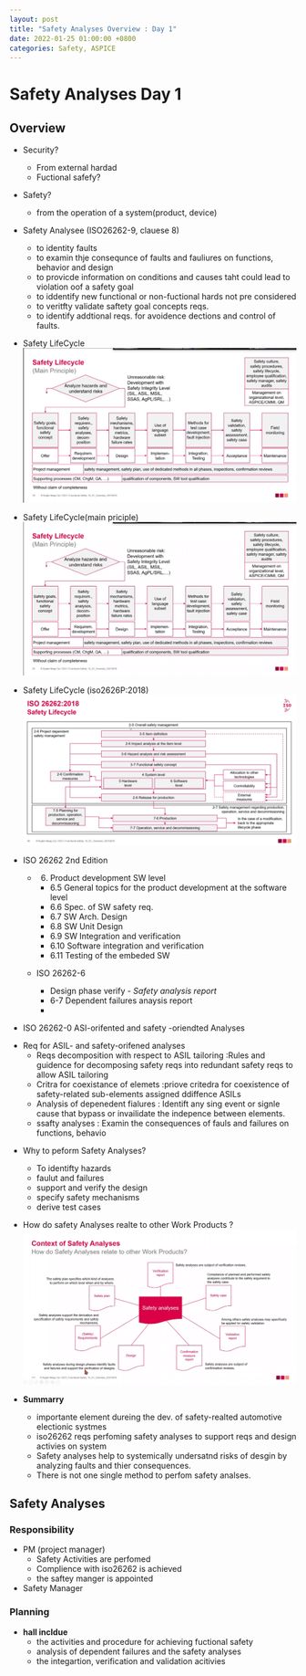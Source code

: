 ```yaml
---
layout: post
title: "Safety Analyses Overview : Day 1"
date: 2022-01-25 01:00:00 +0800
categories: Safety, ASPICE
---
```


# Safety Analyses Day 1

## Overview

* Security?
  * From external hardad
  * Fuctional safefy?

* Safety?
  * from the operation of a system(product, device)

* Safety Analysee (ISO26262-9, clauese 8)
  * to identity faults
  * to examin thje consequnce of faults and fauliures on functions, behavior and design
  * to provicde information on conditions and causes taht could lead to violation oof a safety goal
  * to iddentify new functional or non-fuctional hards not pre considered
  * to veritfty validate saftety goal concepts reqs.
  * to identify addtional reqs. for avoidence dections and control of faults.

* Safety LifeCycle
![scrennsh](./SafetyLifecycle.png)

* Safety LifeCycle(main priciple)
![scrennsh](./SafetyLifeCycle_main_Priciple.png)

* Safety LifeCycle (iso2626P:2018)
![scrennsh](SafetyLifecycle3_iso2626.png)

* ISO 26262 2nd Edition
  * 6. Product development SW level
    * 6.5 General topics for the product development at the software level
    * 6.6 Spec. of SW safety req.
    * 6.7 SW Arch. Design
    * 6.8 SW Unit Design
    * 6.9 SW Integration and verification
    * 6.10 Software integration and verification
    * 6.11 Testing of the embeded SW

  * ISO 26262-6
    * Design phase verify - *Safety analysis report*
    * 6-7 Dependent failures anaysis report
    *


* ISO 26262-0 ASI-orifented and safety -oriendted Analyses
- Req for ASIL- and safety-orifened analyses
  - Reqs decomposition with respect to ASIL tailoring :Rules and guidence for decomposing safety reqs into redundant safety reqs to allow ASIL tailoring
  - Critra for coexistance of elemets :priove critedra for coexistence of safety-related sub-elements assigned ddiffence ASILs
  - Analysis of depenedent fialures : Identift any sing event or signle cause that bypass or invailidate the indepence between elements.
  - ssafty analyses : Examin the consequences of fauls and failures on functions, behavio

* Why to peform Safety Analyses?
  * To identifty hazards
  * faulut and failures
  * support and verify the design
  * specify safety mechanisms
  * derive test cases

* How do safety Analyses realte to other Work Products ?
![scrennsh](./SafetyLifecycle4_contextofsafeanalyses.png)


* **Summarry**
  * importante element dureing the dev. of safety-realted automotive electionic systmes
  * iso26262 reqs perfoming safety analyses to support reqs and design activies on system
  * Safety analyses help to systemically undersatnd risks of desgin by analyzing faults and thier consequences.
  * There is not one single method to perfom safety analses.

## Safety Analyses

### Responsibility
* PM (project manager)
  * Safety Activities are perfomed
  * Complience with iso26262 is achieved
  * the saftey manger is appointed
* Safety Manager


### Planning
* **hall incldue**
  * the activities and procedure for achieving fuctional safety
  * analysis of dependent failures and the safety analyses
  * the integartion, verification and validation acitivies






